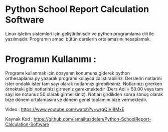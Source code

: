 # Python School Report Calculation Software

Linux işletim sistemleri için geliştirilmişdir ve python programlama dili ile yazılmışdır. Programın amacı bütün derslerin ortalamasını hesaplamak.

# Programın Kullanımı : 

Programı kullanmak için dosyanın konumuna giderek python orthesaplama.py yazarak programi kolayca çalıştırabiliriz. Derslerin notlarini ister ondalık ister tam sayı olarak notlarınızı girebilirsiniz. Notlarınızı girerken örnekteki gibi notlarinizi girmeniz gerekmektedir (Ders Adi = 50.00 veya tam sayi ise notunuz 50 olarak girmelisiniz). Notları girdikden sonra sonuç olarak bize dönem ortalamasını ve dönem genel toplamını bize vermektedir.

Video : https://www.youtube.com/watch?v=wrgQiVl8MxE

Kaynak Kod : https://github.com/ismailtasdelen/Python-SchoolReport-Calculation-Software
